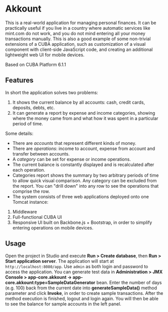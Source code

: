 Akkount
=======

This is a real-world application for managing personal finances. It can be practically useful if you live in a country where automatic services like mint.com do not work, and you do not mind entering all your money transactions manually.
This is also a good example of some non-trivial extensions of a CUBA application, such as customization of a visual component with client-side JavaScript code, and creating an additional lightweight web UI for mobile devices.

Based on CUBA Platform 6.1.1


Features
--------

In short the application solves two problems:
 1.	It shows the current balance by all accounts: cash, credit cards, deposits, debts, etc.
 2.	It can generate a report by expense and income categories, showing where the money came from and what how it was spent in a particular period of time.

Some details:
*	There are _accounts_ that represent different kinds of money.
*	There are _operations_: income to account, expense from account and transfer between accounts.
*	A _category_ can be set for expense or income operations.
*	The current balance is constantly displayed and is recalculated after each operation.
*	Categories report shows the summary by two arbitrary periods of time to allow quick visual comparison. Any category can be excluded from the report. You can "drill down" into any row to see the operations that comprise the row.
*	The system consists of three web applications deployed onto one Tomcat instance:
   1.	Middleware
   2.	Full-functional CUBA UI
   3.	Responsive UI built on Backbone.js + Bootstrap, in order to simplify entering operations on mobile devices.

Usage
-----

Open the project in Studio and execute **Run > Create database**, then **Run > Start application server**. The application will start at `http://localhost:8080/app`. Use `admin` as both login and password to access the application. You can generate test data in **Administration > JMX Console > app-core.akkount -> app-core.akkount:type=SampleDataGenerator** bean. Enter the number of days (e.g. 100) back from the current date into **generateSampleData()** method parameter and click **Invoke**, in order to create sample transactions. After the method execution is finished, logout and login again. You will then be able to see the balance for sample accounts in the left panel.
